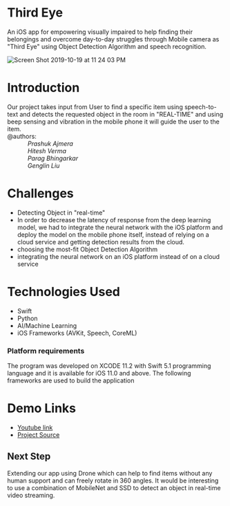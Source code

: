 # Third Eye

An iOS app for empowering visually impaired to help finding their belongings and overcome day-to-day struggles through Mobile camera as "Third Eye" using Object Detection Algorithm and speech recognition.

![Screen Shot 2019-10-19 at 11 24 03 PM](https://user-images.githubusercontent.com/17843556/67154305-f7201780-f2c7-11e9-9833-0eb273222a0a.png)
 
# Introduction
Our project takes input from User to find a specific item using speech-to-text and detects the requested object in the room in "REAL-TIME" and using beep sensing and vibration in the mobile phone it will guide the user to the item. <br/>
@authors: <br/>
&nbsp;&nbsp;&nbsp;&nbsp;&nbsp;&nbsp;&nbsp;&nbsp;&nbsp;&nbsp;&nbsp;&nbsp;<i>Prashuk Ajmera<br/>
&nbsp;&nbsp;&nbsp;&nbsp;&nbsp;&nbsp;&nbsp;&nbsp;&nbsp;&nbsp;&nbsp;&nbsp;Hitesh Verma<br/>
&nbsp;&nbsp;&nbsp;&nbsp;&nbsp;&nbsp;&nbsp;&nbsp;&nbsp;&nbsp;&nbsp;&nbsp;Parag Bhingarkar<br/>
&nbsp;&nbsp;&nbsp;&nbsp;&nbsp;&nbsp;&nbsp;&nbsp;&nbsp;&nbsp;&nbsp;&nbsp;Genglin Liu<br/></i>
         
# Challenges
- Detecting Object in "real-time"
- In order to decrease the latency of response from the deep learning model, we had to integrate the neural network with the iOS platform and deploy the model on the mobile phone itself, instead of relying on a cloud service and getting detection results from the cloud.
- choosing the most-fit Object Detection Algorithm
- integrating the neural network on an iOS platform instead of on a cloud service

# Technologies Used
- Swift
- Python
- AI/Machine Learning
- iOS Frameworks (AVKit, Speech, CoreML)

### Platform requirements
The program was developed on XCODE 11.2 with Swift 5.1 programming language and it is available for iOS 11.0 and above.
The following frameworks are used to build the application

# Demo Links
- [Youtube link](https://youtu.be/b543EcMP2SA)
- [Project Source](https://dashboard.hackumass.com/projects/54)

## Next Step
Extending our app using Drone which can help to find items without any human support and can freely rotate in 360 angles. It would be interesting to use a combination of MobileNet and SSD to detect an object in real-time video streaming.
